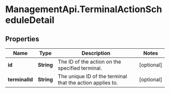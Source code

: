 # ManagementApi.TerminalActionScheduleDetail

## Properties

Name | Type | Description | Notes
------------ | ------------- | ------------- | -------------
**id** | **String** | The ID of the action on the specified terminal. | [optional] 
**terminalId** | **String** | The unique ID of the terminal that the action applies to. | [optional] 


